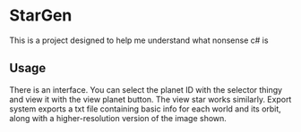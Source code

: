 # StarGen

This is a project designed to help me understand what nonsense c# is

## Usage

There is an interface. You can select the planet ID with the selector thingy and view it with the view planet button. The view star works similarly. Export system exports a txt file containing basic info for each world and its orbit, along with a higher-resolution version of the image shown.